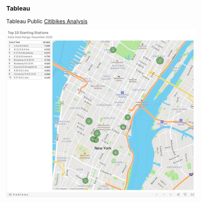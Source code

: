 ### Tableau
Tableau Public [Citibikes Analysis](https://public.tableau.com/app/profile/diane.witt2068/viz/citi_bike_analytics_16121897671990/Top10StartingStations)


 ![Tableau Public](Images/citibikes_map.jpg)

